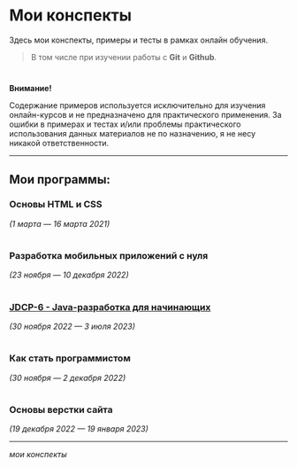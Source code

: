 # Мои конспекты
Здесь мои конспекты, примеры и тесты в рамках онлайн обучения.
>	В том числе при изучении работы с **Git** и **Github**.
#
**Внимание!** 

Содержание примеров используется исключительно для изучения онлайн-курсов и не предназначено для практического применения.
За ошибки в примерах и тестах и/или проблемы практического использования данных материалов не по назначению, я не несу никакой ответственности.
***
## Мои программы:

### Основы HTML и CSS
*(1 марта — 16 марта 2021)*
#

### Разработка мобильных приложений с нуля
*(23 ноября — 10 декабря 2022)*
#

### [JDCP-6 - Java-разработка для начинающих](./JDCP-6/README.md)
*(30 ноября 2022 — 3 июля 2023)*
#

### Как стать программистом
*(30 ноября — 2 декабря 2022)*
#

### Основы верстки сайта
*(19 декабря 2022 — 19 января 2023)*

---
*мои конспекты*
